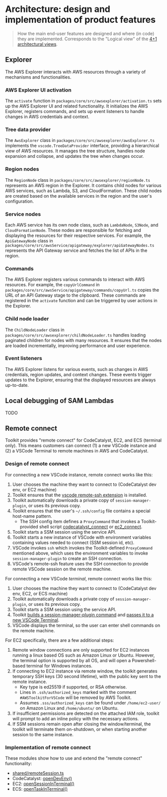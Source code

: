 # Architecture: design and implementation of product features

> How the main end-user features are designed and where (in code) they are implemented.
> Corresponds to the "Logical view" of the [4+1 architectural views](https://en.wikipedia.org/wiki/4%2B1_architectural_view_model).

## Explorer

The AWS Explorer interacts with AWS resources through a variety of mechanisms and functionalities.

### AWS Explorer UI activation

The `activate` function in `packages/core/src/awsexplorer/activation.ts` sets up the AWS Explorer UI and related functionality. It initializes the AWS Explorer, registers commands, and sets up event listeners to handle changes in AWS credentials and context.

### Tree data provider

The `AwsExplorer` class in `packages/core/src/awsexplorer/awsExplorer.ts` implements the `vscode.TreeDataProvider` interface, providing a hierarchical view of AWS resources. It manages the tree structure, handles node expansion and collapse, and updates the tree when changes occur.

### Region nodes

The `RegionNode` class in `packages/core/src/awsexplorer/regionNode.ts` represents an AWS region in the Explorer. It contains child nodes for various AWS services, such as Lambda, S3, and CloudFormation. These child nodes are created based on the available services in the region and the user's configuration.

### Service nodes

Each AWS service has its own node class, such as `LambdaNode`, `S3Node`, and `CloudFormationNode`. These nodes are responsible for fetching and displaying the resources for their respective services. For example, the `ApiGatewayNode` class in `packages/core/src/awsService/apigateway/explorer/apiGatewayNodes.ts` represents the API Gateway service and fetches the list of APIs in the region.

### Commands

The AWS Explorer registers various commands to interact with AWS resources. For example, the `copyUrlCommand` in `packages/core/src/awsService/apigateway/commands/copyUrl.ts` copies the URL of an API Gateway stage to the clipboard. These commands are registered in the `activate` function and can be triggered by user actions in the Explorer.

### Child node loader

The `ChildNodeLoader` class in `packages/core/src/awsexplorer/childNodeLoader.ts` handles loading paginated children for nodes with many resources. It ensures that the nodes are loaded incrementally, improving performance and user experience.

### Event listeners

The AWS Explorer listens for various events, such as changes in AWS credentials, region updates, and context changes. These events trigger updates to the Explorer, ensuring that the displayed resources are always up-to-date.

## Local debugging of SAM Lambdas

TODO

## Remote connect

Toolkit provides "remote connect" for CodeCatalyst, EC2, and ECS (terminal only). This means
customers can connect (1) a new VSCode instance and (2) a VSCode Terminal to remote machines in AWS
and CodeCatalyst.

### Design of remote connect

For connecting a new VSCode instance, remote connect works like this:

1. User chooses the machine they want to connect to (CodeCatalyst dev env, or EC2 machine)
1. Toolkit ensures that the [vscode remote-ssh extension](https://code.visualstudio.com/docs/remote/ssh) is installed.
1. Toolkit automatically downloads a private copy of `session-manager-plugin`, or uses its previous copy.
1. Toolkit ensures that the user's `~/.ssh/config` file contains a special host-name pattern.
    - The SSH config item defines a `ProxyCommand` that invokes a Toolkit-provided shell script [codecatalyst_connect](/packages/core/resources/codecatalyst_connect) or [ec2_connect](/packages/core/resources/ec2_connect).
1. Toolkit starts a SSM session using the service API.
1. Toolkit starts a new instance of VSCode with environment variables containing values needed to connect (SSM session id, etc).
1. VSCode invokes `ssh` which invokes the Toolkit-defined `ProxyCommand` mentioned above, which uses the environment variables to invoke `session-manager-plugin` to create an SSH connection.
1. VSCode's remote-ssh feature uses the SSH connection to provide remote VSCode session on the remote machine.

For connecting a new VSCode _terminal_, remote connect works like this:

1. User chooses the machine they want to connect to (CodeCatalyst dev env, EC2, or ECS machine)
1. Toolkit automatically downloads a private copy of `session-manager-plugin`, or uses its previous copy.
1. Toolkit starts a SSM session using the service API.
1. Toolkit [builds a session-manager-plugin command](https://github.com/aws/aws-toolkit-vscode/blob/c77fc076fd0ed837d077bc0318716b711a2854c8/packages/core/src/ecs/util.ts#L92-L104) and [passes it to a new VSCode Terminal](https://github.com/aws/aws-toolkit-vscode/blob/c77fc076fd0ed837d077bc0318716b711a2854c8/packages/core/src/ecs/commands.ts#L141-L147).
1. VSCode displays the terminal, so the user can enter shell commands on the remote machine.

For EC2 specifically, there are a few additional steps:

1. Remote window connections are only supported for EC2 instances running a linux based OS such as Amazon Linux or Ubuntu. However, the terminal option is supported by all OS, and will open a Powershell-based terminal for Windows instances.
1. If connecting to EC2 instance via remote window, the toolkit generates temporary SSH keys (30 second lifetime), with the public key sent to the remote instance.
    - Key type is ed25519 if supported, or RSA otherwise.
    - Lines in `.ssh/authorized_keys` marked with the comment `#AWSToolkitForVSCode` will be removed by AWS Toolkit.
    - Assumes `.sss/authorized_keys` can be found under `/home/ec2-user/` on Amazon Linux and `/home/ubuntu/` on Ubuntu.
1. If insufficient permissions are detected on the attached IAM role, toolkit will prompt to add an inline policy with the necessary actions.
1. If SSM sessions remain open after closing the window/terminal, the toolkit will terminate them on-shutdown, or when starting another session to the same instance.

### Implementation of remote connect

These modules show how to use and extend the "remote connect" functionality:

-   [shared/remoteSession.ts](/packages/core/src/shared/remoteSession.ts)
-   CodeCatalyst: [openDevEnv()](https://github.com/aws/aws-toolkit-vscode/blob/c77fc076fd0ed837d077bc0318716b711a2854c8/packages/core/src/codecatalyst/model.ts#L252)
-   EC2: [openSessionInTerminal()](https://github.com/aws/aws-toolkit-vscode/blob/c77fc076fd0ed837d077bc0318716b711a2854c8/packages/core/src/ec2/model.ts#L147)
-   ECS: [openTaskInTerminal()](https://github.com/aws/aws-toolkit-vscode/blob/c77fc076fd0ed837d077bc0318716b711a2854c8/packages/core/src/ecs/commands.ts#L133)
